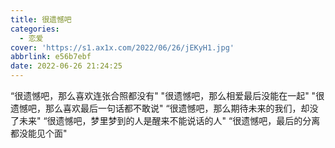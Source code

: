 ```yaml
---
title: 很遗憾吧
categories:
  - 恋爱
cover: 'https://s1.ax1x.com/2022/06/26/jEKyH1.jpg'
abbrlink: e56b7ebf
date: 2022-06-26 21:24:25
---
```



“很遗憾吧，那么喜欢连张合照都没有"
"很遗憾吧，那么相爱最后没能在一起"
"很遗憾吧，那么喜欢最后一句话都不敢说"
“很遗憾吧，那么期待未来的我们，却没了未来"
“很遗憾吧，梦里梦到的人是醒来不能说话的人"
“很遗憾吧，最后的分离都没能见个面"

